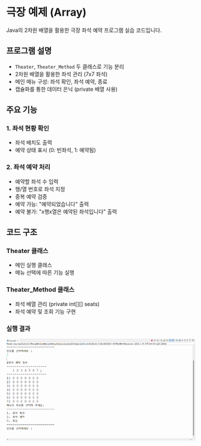 # 극장 예제 (Array)
Java의 2차원 배열을 활용한 극장 좌석 예약 프로그램 실습 코드입니다.

## 프로그램 설명
- `Theater`, `Theater_Method` 두 클래스로 기능 분리
- 2차원 배열을 활용한 좌석 관리 (7x7 좌석)
- 메인 메뉴 구성: 좌석 확인, 좌석 예약, 종료
- 캡슐화를 통한 데이터 은닉 (private 배열 사용)

## 주요 기능
### 1. 좌석 현황 확인
- 좌석 배치도 출력 
- 예약 상태 표시 (0: 빈좌석, 1: 예약됨)

### 2. 좌석 예약 처리
- 예약할 좌석 수 입력
- 행/열 번호로 좌석 지정
- 중복 예약 검증
 - 예약 가능: "예약되었습니다" 출력
 - 예약 불가: "x행x열은 예약된 좌석입니다" 출력

## 코드 구조
### Theater 클래스
- 메인 실행 클래스
- 메뉴 선택에 따른 기능 실행

### Theater_Method 클래스
- 좌석 배열 관리 (private int[][] seats)
- 좌석 예약 및 조회 기능 구현 

### 실행 결과
![Theater](/images/Theater.gif)
